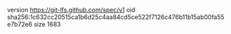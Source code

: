 version https://git-lfs.github.com/spec/v1
oid sha256:1c632cc20515ca1b6d25c4aa84cd5ce522f7126c476b11b15ab00fa55e7b72e6
size 1683
